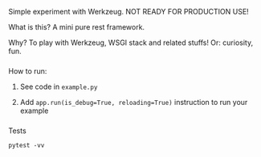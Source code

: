 Simple experiment with Werkzeug. NOT READY FOR PRODUCTION USE!

What is this? A mini pure rest framework.

Why? To play with Werkzeug, WSGI stack and related stuffs! Or: curiosity, fun.

###

How to run:

1) See code in `example.py`

2) Add `app.run(is_debug=True, reloading=True)` instruction to run your example


###

Tests

`pytest -vv`